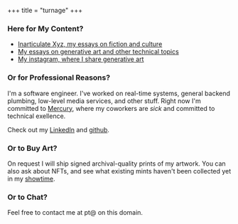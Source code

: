 +++
title = "turnage"
+++

### Here for My Content?

* [Inarticulate Xyz, my essays on fiction and culture](https://inarticulate.xyz)
* [My essays on generative art and other technical topics](/writing)
* [My instagram, where I share generative art](https://instagram.com/venlute)

### Or for Professional Reasons?

I'm a software engineer. I've worked on real-time systems, general backend
plumbing, low-level media services, and other stuff. Right now I'm committed to
[Mercury](https://mercury.com), where my coworkers are _sick_ and committed to
technical exellence.

Check out my [LinkedIn](https://www.linkedin.com/in/turnage/)
and [github](https://github.com/turnage).

### Or to Buy Art?

On request I will ship signed archival-quality prints of my artwork. You can
also ask about NFTs, and see what existing mints haven't been collected yet in
my [showtime](https://tryshowtime.com/turnage).

### Or to Chat?

Feel free to contact me at pt@ on this domain.
